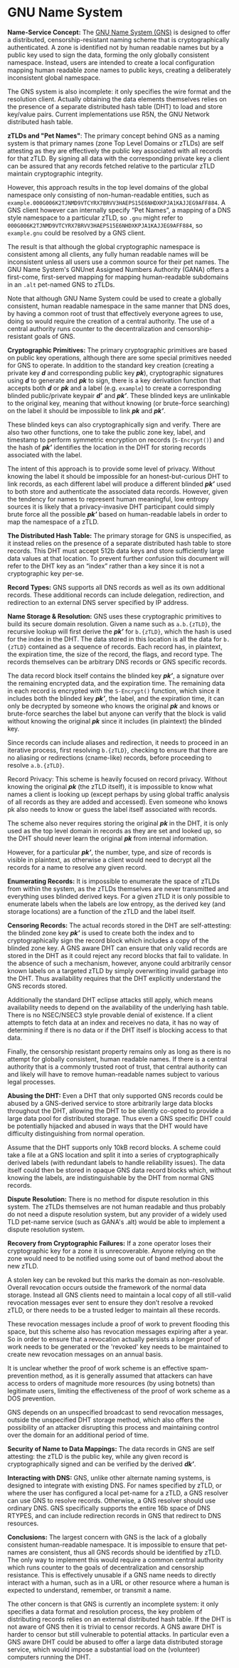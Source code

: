 ﻿---
layout: base
---

# GNU Name System

**Name-Service Concept:** The [GNU Name System
(GNS)](https://lsd.gnunet.org/lsd0001/) is designed to offer a
distributed, censorship-resistant naming scheme that is
cryptographically authenticated.  A zone is identified not by human
readable names but by a public key used to sign the data, forming the
only globally consistent namespace.  Instead, users are intended to
create a local configuration mapping human readable zone names to
public keys, creating a deliberately inconsistent global namespace.

The GNS system is also incomplete: it only specifies the wire format
and the resolution client.  Actually obtaining the data elements
themselves relies on the presence of a separate distributed hash table
(DHT) to load and store key/value pairs.  Current implementations use
R5N, the GNU Network distributed hash table.

**zTLDs and "Pet Names"**: The primary concept behind GNS as a naming
system is that primary names (zone Top Level Domains or zTLDs) are
self attesting as they are effectively the public key associated with
all records for that zTLD.  By signing all data with the corresponding
private key a client can be assured that any records fetched relative
to the particular zTLD maintain cryptographic integrity.

However, this approach results in the top level domains of the global
namespace only consisting of non-human-readable entities, such as
`example.000G006K2TJNMD9VTCYRX7BRVV3HAEPS15E6NHDXKPJA1KAJJEG9AFF884`.  A
GNS client however can internally specify “Pet Names”, a mapping of a
DNS style namespace to a particular zTLD, so `.gnu` might refer to
`000G006K2TJNMD9VTCYRX7BRVV3HAEPS15E6NHDXKPJA1KAJJEG9AFF884`, so
`example.gnu` could be resolved by a GNS client.

The result is that although the global cryptographic namespace is
consistent among all clients, any fully human readable names will be
inconsistent unless all users use a common source for their pet names.
The GNU Name System's GNUnet Assigned Numbers Authority (GANA) offers
a first-come, first-served mapping for mapping human-readable
subdomains in an `.alt` pet-named GNS to zTLDs.

Note that although GNU Name System could be used to create a globally
consistent, human readable namespace in the same manner that DNS does,
by having a common root of trust that effectively everyone agrees to
use, doing so would require the creation of a central authority.  The
use of a central authority runs counter to the decentralization and
censorship-resistant goals of GNS.

**Cryptographic Primitives:** The primary cryptographic primitives are
based on public key operations, although there are some special
primitives needed for GNS to operate.  In addition to the standard key
creation (creating a private key ***d*** and corresponding public key
***pk***), cryptographic signatures using ***d*** to generate and
***pk*** to sign, there is a key derivation function that accepts both
***d*** or ***pk*** and a label (e.g. `example`) to create a
corresponding blinded public/private keypair ***d’*** and ***pk’***.
These blinded keys are unlinkable to the original key, meaning that
without knowing (or brute-force searching) on the label it should be
impossible to link ***pk*** and ***pk’***.

These blinded keys can also cryptographically sign and verify.  There
are also two other functions, one to take the public zone key, label,
and timestamp to perform symmetric encryption on records (`S-Encrypt()`)
and the hash of ***pk’*** identifies the location in the DHT for storing
records associated with the label.

The intent of this approach is to provide some level of privacy.
Without knowing the label it should be impossible for an
honest-but-curious DHT to link records, as each different label will
produce a different blinded ***pk’*** used to both store and authenticate
the associated data records.  However, given the tendency for names to
represent human meaningful, low entropy sources it is likely that a
privacy-invasive DHT participant could simply brute force all the
possible ***pk’*** based on human-readable labels in order to map the
namespace of a zTLD.

**The Distributed Hash Table:** The primary storage for GNS is
unspecified, as it instead relies on the presence of a separate
distributed hash table to store records.  This DHT must accept 512b
data keys and store sufficiently large data values at that location.
To prevent further confusion this document will refer to the DHT key
as an “index” rather than a key since it is not a cryptographic key
per-se.

**Record Types:** GNS supports all DNS records as well as its own
additional records.  These additional records can include delegation,
redirection, and redirection to an external DNS server specified by IP
address.

**Name Storage & Resolution:** GNS uses these cryptographic primitives
to build its secure domain resolution.  Given a name such as
`a.b.{zTLD}`, the recursive lookup will first derive the ***pk’*** for
`b.{zTLD}`, which the hash is used for the index in the DHT.  The data
stored in this location is all the data for `b.{zTLD}` contained as a
sequence of records.  Each record has, in plaintext, the expiration
time, the size of the record, the flags, and record type.  The records
themselves can be arbitrary DNS records or GNS specific records.

The data record block itself contains the blinded key ***pk’***, a
signature over the remaining encrypted data, and the expiration time.
The remaining data in each record is encrypted with the `S-Encrypt()`
function, which since it includes both the blinded key ***pk’***, the
label, and the expiration time, it can only be decrypted by someone
who knows the original ***pk*** and knows or brute-force searches the
label but anyone can verify that the block is valid without knowing
the original ***pk*** since it includes (in plaintext) the blinded key.

Since records can include aliases and redirection, it needs to proceed
in an iterative process, first resolving `b.{zTLD}`, checking to ensure
that there are no aliasing or redirections (cname-like) records,
before proceeding to resolve `a.b.{zTLD}`.

Record Privacy: This scheme is heavily focused on record privacy.
Without knowing the original ***pk*** (the zTLD itself), it is impossible to
know what names a client is looking up (except perhaps by using global
traffic analysis of all records as they are added and accessed).  Even
someone who knows pk also needs to know or guess the label itself
associated with records.

The scheme also never requires storing the original ***pk*** in the
DHT, it is only used as the top level domain in records as they are
set and looked up, so the DHT should never learn the original ***pk***
from internal information.

However, for a particular ***pk’***, the number, type, and size of
records is visible in plaintext, as otherwise a client would need to
decrypt all the records for a name to resolve any given record.

**Enumerating Records:** It is impossible to enumerate the space of zTLDs
from within the system, as the zTLDs themselves are never transmitted
and everything uses blinded derived keys.  For a given zTLD it is only
possible to enumerate labels when the labels are low entropy, as the
derived key (and storage locations) are a function of the zTLD and the
label itself.

**Censoring Records:** The actual records stored in the DHT are
self-attesting: the blinded zone key ***pk’*** is used to create both the
index and to cryptographically sign the record block which includes a
copy of the blinded zone key.  A GNS aware DHT can ensure that only
valid records are stored in the DHT as it could reject any record
blocks that fail to validate.  In the absence of such a mechanism,
however, anyone could arbitrarily censor known labels on a targeted
zTLD by simply overwriting invalid garbage into the DHT.  Thus
availability requires that the DHT explicitly understand the GNS
records stored.

Additionally the standard DHT eclipse attacks still apply, which means
availability needs to depend on the availability of the underlying
hash table.  There is no NSEC/NSEC3 style provable denial of
existence.  If a client attempts to fetch data at an index and
receives no data, it has no way of determining if there is no data or
if the DHT itself is blocking access to that data.

Finally, the censorship resistant property remains only as long as
there is no attempt for globally consistent, human readable names.  If
there is a central authority that is a commonly trusted root of trust,
that central authority can and likely will have to remove
human-readable names subject to various legal processes.

**Abusing the DHT:** Even a DHT that only supported GNS records could be
abused by a GNS-derived service to store arbitrarily large data blocks
throughout the DHT, allowing the DHT to be silently co-opted to
provide a large data pool for distributed storage.  Thus even a GNS
specific DHT could be potentially hijacked and abused in ways that the
DHT would have difficulty distinguishing from normal operation.

Assume that the DHT supports only 10kB record blocks.  A scheme could
take a file at a GNS location and split it into a series of
cryptographically derived labels (with redundant labels to handle
reliability issues).  The data itself could then be stored in opaque
GNS data record blocks which, without knowing the labels, are
indistinguishable by the DHT from normal GNS records.

**Dispute Resolution:** There is no method for dispute resolution in this
system.  The zTLDs themselves are not human readable and thus probably
do not need a dispute resolution system, but any provider of a widely
used TLD pet-name service (such as GANA's .alt) would be able to
implement a dispute resolution system.

**Recovery from Cryptographic Failures:** If a zone operator loses
their cryptographic key for a zone it is unrecoverable.  Anyone
relying on the zone would need to be notified using some out of band
method about the new zTLD.

A stolen key can be revoked but this marks the domain as
non-resolvable.  Overall revocation occurs outside the framework of
the normal data storage.  Instead all GNS clients need to maintain a
local copy of all still-valid revocation messages ever sent to ensure
they don’t resolve a revoked zTLD, or there needs to be a trusted
ledger to maintain all these records.

These revocation messages include a proof of work to prevent flooding
this space, but this scheme also has revocation messages expiring
after a year.  So in order to ensure that a revocation actually
persists a longer proof of work needs to be generated or the 'revoked'
key needs to be maintained to create new revocation messages on an
annual basis.

It is unclear whether the proof of work scheme is an effective
spam-prevention method, as it is generally assumed that attackers can
have access to orders of magnitude more resources (by using botnets)
than legitimate users, limiting the effectiveness of the proof of work
scheme as a DOS prevention.

GNS depends on an unspecified broadcast to send revocation messages,
outside the unspecified DHT storage method, which also offers the
possibility of an attacker disrupting this process and maintaining
control over the domain for an additional period of time.

**Security of Name to Data Mappings:** The data records in GNS are self
attesting: the zTLD is the public key, while any given record is
cryptographically signed and can be verified by the derived ***dk’***.

**Interacting with DNS:** GNS, unlike other alternate naming systems, is
designed to integrate with existing DNS.  For names specified by zTLD,
or where the user has configured a local pet-name for a zTLD, a GNS
resolver can use GNS to resolve records.  Otherwise, a GNS resolver
should use ordinary DNS.  GNS specifically supports the entire 16b
space of DNS RTYPES, and can include redirection records in GNS that
redirect to DNS resources.

**Conclusions:** The largest concern with GNS is the lack of a
globally consistent human-readable namespace.  It is impossible to
ensure that pet-names are consistent, thus all GNS records should be
identified by zTLD.  The only way to implement this would require a
common central authority which runs counter to the goals of
decentralization and censorship resistance.  This is effectively
unusable if a GNS name needs to directly interact with a human, such
as in a URL or other resource where a human is expected to understand,
remember, or transmit a name.

The other concern is that GNS is currently an incomplete system: it
only specifies a data format and resolution process, the key problem
of distributing records relies on an external distributed hash table.
If the DHT is not aware of GNS then it is trivial to censor records.
A GNS aware DHT is harder to censor but still vulnerable to potential
attacks.  In particular even a GNS aware DHT could be abused to offer
a large data distributed storage service, which would impose a
substantial load on the (volunteer) computers running the DHT.
